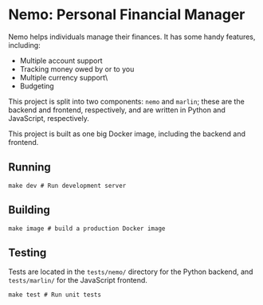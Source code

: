 # Nemo: Personal Financial Manager

Nemo helps individuals manage their finances. It has some handy features, including:
- Multiple account support
- Tracking money owed by or to you
- Multiple currency support\
- Budgeting

This project is split into two components: `nemo` and `marlin`; these are the backend and frontend, respectively, and are written in Python and JavaScript, respectively.

This project is built as one big Docker image, including the backend and frontend.

## Running

```
make dev # Run development server
```

## Building

```
make image # build a production Docker image
```

## Testing

Tests are located in the `tests/nemo/` directory for the Python backend, and `tests/marlin/` for the JavaScript frontend.

```
make test # Run unit tests
```
